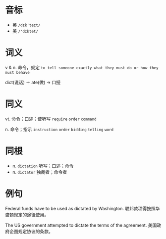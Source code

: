 # 音标

- 英 `/dɪkˈteɪt/`
- 美 `/'dɪktet/`

# 词义

v & n. 命令，规定
`to tell someone exactly what they must do or how they must behave`



dict(说话) ＋ ate(做) → 口授

# 同义

vt. 命令；口述；使听写
`require` `order` `command`

n. 命令；指示
`instruction` `order` `bidding` `telling` `word`

# 同根

- n. `dictation` 听写；口述；命令
- n. `dictator` 独裁者；命令者

# 例句

Federal funds have to be used as dictated by Washington.
联邦款项得按照华盛顿规定的途径使用。

The US government attempted to dictate the terms of the agreement.
美国政府企图规定协议的条款。


